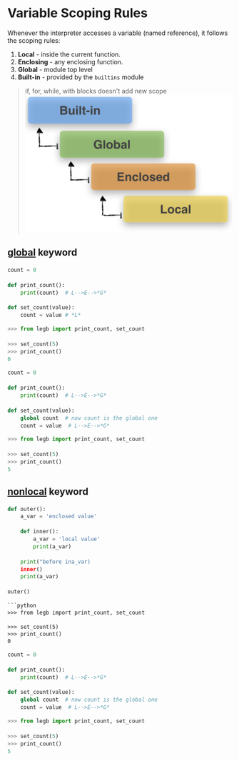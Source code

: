 # Variable Scoping Rules
Whenever the interpreter accesses a variable (named reference), it follows the scoping rules:

 1. **Local** - inside the current function.
 2. **Enclosing** - any enclosing function.
 3. **Global** - module top level
 4. **Built-in** - provided by the `builtins` module

> if, for, while, with blocks doesn't add new scope
![](/images/p15-1.png)
## [global](https://docs.python.org/3/reference/simple_stmts.html#global) keyword
```python
count = 0

def print_count():
    print(count)  # L-->E-->*G*

def set_count(value):
    count = value # *L*
``` 
```python
>>> from legb import print_count, set_count

>>> set_count(5)
>>> print_count()
0
```
```python
count = 0

def print_count():
    print(count)  # L-->E-->*G*

def set_count(value):
	global count  # now count is the global one
    count = value  # L-->E-->*G*
``` 
```python
>>> from legb import print_count, set_count

>>> set_count(5)
>>> print_count()
5
```
## [nonlocal](https://docs.python.org/3/reference/simple_stmts.html#nonlocal) keyword
```python
def outer():
    a_var = 'enclosed value'

    def inner():
        a_var = 'local value'
        print(a_var)
    
    print("before ina_var)
    inner()
    print(a_var)

outer()
```
``` 
```python
>>> from legb import print_count, set_count

>>> set_count(5)
>>> print_count()
0
```
```python
count = 0

def print_count():
    print(count)  # L-->E-->*G*

def set_count(value):
	global count  # now count is the global one
    count = value  # L-->E-->*G*
``` 
```python
>>> from legb import print_count, set_count

>>> set_count(5)
>>> print_count()
5
```
<!--stackedit_data:
eyJoaXN0b3J5IjpbNjg5MDQzMjk2LC0xMzI2NzcxMjgyLDIxMj
E3MzAyNTddfQ==
-->
